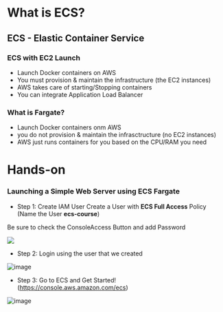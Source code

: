 # What is ECS?
## ECS - Elastic Container Service
### ECS with EC2 Launch
- Launch Docker containers on AWS
- You must provision & maintain the infrastructure (the EC2 instances)
- AWS takes care of starting/Stopping containers
- You can integrate Application Load Balancer

### What is Fargate?
- Launch Docker containers onm AWS
- you do not provision & maintain the infrasctructure (no EC2 instances)
- AWS just runs containers for you based on the CPU/RAM you need

# Hands-on
### Launching a Simple Web Server using ECS Fargate
- Step 1: Create IAM User
Create a User with **ECS Full Access** Policy (Name the User **ecs-course**)

Be sure to check the ConsoleAccess Button and add Password

<img src=https://user-images.githubusercontent.com/86287920/187015274-d552b6ea-3278-4d6f-92b7-5dbfa1328a42.png>

- Step 2: Login using the user that we created

![image](https://user-images.githubusercontent.com/86287920/187015508-dc11e7f7-5dff-443c-818e-aee6faddd071.png)

- Step 3: Go to ECS and Get Started! (https://console.aws.amazon.com/ecs)

![image](https://user-images.githubusercontent.com/86287920/187015634-a05c5448-76e0-476b-b5a0-c73e4776439f.png)
